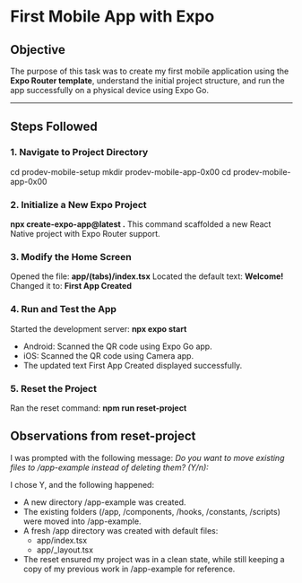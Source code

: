 # First Mobile App with Expo

## Objective
The purpose of this task was to create my first mobile application using the **Expo Router template**, understand the initial project structure, and run the app successfully on a physical device using Expo Go.

---

## Steps Followed

### 1. Navigate to Project Directory

cd prodev-mobile-setup
mkdir prodev-mobile-app-0x00
cd prodev-mobile-app-0x00

### 2. Initialize a New Expo Project
**npx create-expo-app@latest .**
This command scaffolded a new React Native project with Expo Router support.

### 3. Modify the Home Screen
Opened the file: **app/(tabs)/index.tsx** 
Located the default text: **<ThemedText type="title">Welcome!</ThemedText>**
Changed it to: **<ThemedText type="title">First App Created</ThemedText>**

### 4. Run and Test the App
Started the development server: **npx expo start**
- Android: Scanned the QR code using Expo Go app.
- iOS: Scanned the QR code using Camera app.
- The updated text First App Created displayed successfully.

### 5. Reset the Project
Ran the reset command: **npm run reset-project**


## Observations from reset-project
I was prompted with the following message:
*Do you want to move existing files to /app-example instead of deleting them? (Y/n):*

I chose Y, and the following happened:
- A new directory /app-example was created.
- The existing folders (/app, /components, /hooks, /constants, /scripts) were moved into /app-example.
- A fresh /app directory was created with default files:
   - app/index.tsx
   - app/_layout.tsx
- The reset ensured my project was in a clean state, while still keeping a copy of my previous work in /app-example for reference.